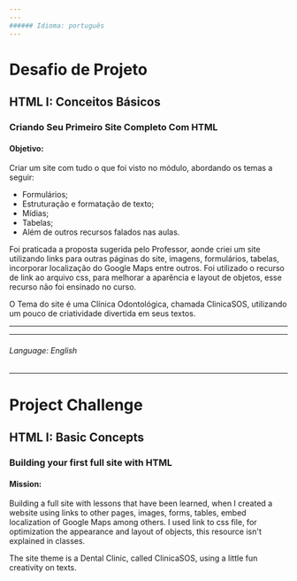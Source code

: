 ```yaml
---
---
###### Idioma: português
---
```


# Desafio de Projeto

## HTML I: Conceitos Básicos

### Criando Seu Primeiro Site Completo Com HTML

#### Objetivo:

Criar um site com tudo o que foi visto no módulo, abordando os temas a seguir:
- Formulários;
- Estruturação e formatação de texto;
- Mídias;
- Tabelas;
- Além de outros recursos falados nas aulas.

Foi praticada a proposta sugerida pelo Professor, aonde criei um site utilizando links para outras páginas do site, imagens, formulários, tabelas, incorporar localização do Google Maps entre outros.
Foi utilizado o recurso de link ao arquivo css, para melhorar a aparência e layout de objetos, esse recurso não foi ensinado no curso. 

O Tema do site é uma Clínica Odontológica, chamada ClinicaSOS, utilizando um pouco de criatividade divertida em seus textos.


---
---
###### Language: English
---

# Project Challenge
## HTML I: Basic Concepts

### Building your first full site with HTML 

#### Mission:
Building a full site with lessons that have been learned, when I created a website using links to other pages, images, forms, tables, embed localization of Google Maps among others.
I used link to css file, for optimization the appearance and layout of objects, this resource isn't explained in classes.

The site theme is a Dental Clinic, called ClinicaSOS, using a little fun creativity on texts.
